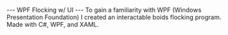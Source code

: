 --- WPF Flocking w/ UI ---
To gain a familiarity with WPF (Windows Presentation Foundation) I created an interactable boids flocking program. Made with C#, WPF, and XAML.
